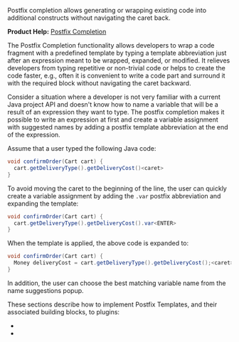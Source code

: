 [//]: # (title: Postfix Completion)

<!-- Copyright 2000-2022 JetBrains s.r.o. and contributors. Use of this source code is governed by the Apache 2.0 license. -->

<excerpt>Postfix completion allows generating or wrapping existing code into additional constructs without navigating the caret back.</excerpt>

<microformat>

**Product Help:** [Postfix Completion](https://www.jetbrains.com/help/idea/auto-completing-code.html#postfix_completion)

</microformat>

The Postfix Completion functionality allows developers to wrap a code fragment with a predefined template by typing a template abbreviation just after an expression meant to be wrapped, expanded, or modified.
It relieves developers from typing repetitive or non-trivial code or helps to create the code faster, e.g., often it is convenient to write a code part and surround it with the required block without navigating the caret backward.

Consider a situation where a developer is not very familiar with a current Java project API and doesn't know how to name a variable that will be a result of an expression they want to type.
The postfix completion makes it possible to write an expression at first and create a variable assignment with suggested names by adding a postfix template abbreviation at the end of the expression.

Assume that a user typed the following Java code:

```java
void confirmOrder(Cart cart) {
  cart.getDeliveryType().getDeliveryCost()<caret>
}
```

To avoid moving the caret to the beginning of the line, the user can quickly create a variable assignment by adding the `.var` postfix abbreviation and expanding the template:

```java
void confirmOrder(Cart cart) {
  cart.getDeliveryType().getDeliveryCost().var<ENTER>
}
```

When the template is applied, the above code is expanded to:

```java
void confirmOrder(Cart cart) {
  Money deliveryCost = cart.getDeliveryType().getDeliveryCost();<caret>
}
```

In addition, the user can choose the best matching variable name from the name suggestions popup.

These sections describe how to implement Postfix Templates, and their associated building blocks, to plugins:
- [](postfix_templates.md)
- [](advanced_postfix_templates.md)
